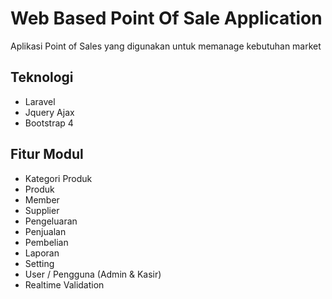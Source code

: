 # Web Based Point Of Sale Application

Aplikasi Point of Sales yang digunakan untuk memanage kebutuhan market

## Teknologi
- Laravel
- Jquery Ajax
- Bootstrap 4

## Fitur Modul
- Kategori Produk
- Produk
- Member
- Supplier
- Pengeluaran
- Penjualan
- Pembelian
- Laporan
- Setting
- User / Pengguna (Admin & Kasir)
- Realtime Validation